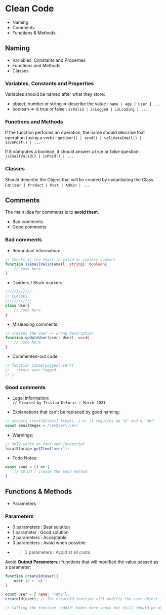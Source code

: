 # Clean Code

- Naming
- Comments
- Functions & Methods

## Naming

- Variables, Constants and Properties
- Functions and Methods
- Classes

### Variables, Constants and Properties

Variables should be named after what they store:

- object, number or string => describe the value : `name | age | user | ...`
- boolean => is true or false : `isValid | isLogged | isLoading | ...`

### Functions and Methods

If the function performs an operation, the name should describe that operation (using a verb) : `getUser() | send() | validateEmail() | savePost() | ...`

If it computes a boolean, it should answer a true or false question: `isEmailValid() | isPaid() | ...`

### Classes

Should describe the Object that will be created by instantiating the Class.  
i.e: `User | Product | Post | Admin | ...`

## Comments

The main idea for comments is to **avoid them**.

- Bad comments 
- Good comments

### Bad comments

- Redundant information:  
```typescript
// Checks if the email is valid => useless comment
function isEmailValid(email: string): boolean{
    // code here
}
```

- Dividers / Block markers:  
```typescript
////////////
// CLASSES
////////////
class User{
    // code here
}
```

- Misleading comments:  
```typescript
// creates the user => wrong description
function updateUser(user: User): void{
    // code here
}
```

- Commented-out code:  
```javascript
// function isUSerLogged(user){
//   return user.logged 
// }
```

### Good comments

- Legal information:  
`// Created by Tristan Deloris | March 2021`  

- Explanations that can't be replaced by good naming:  
```javascript
// accepts [text]@[text].[text], i.e: it requires an "@" and a "dot"
const emailRegex = /\S+@\S+\.\S+/ 
```

- Warnings:  
```javascript
// Only works on font-end javascript
localStorage.getItem('user');
```

- Todo Notes:  
```javascript
const send = () => {
    // TO DO : create the send method
}
```

## Functions & Methods

- Parameters

### Parameters

- 0 parameters : Best solution
- 1 parameter : Good solution
- 2 parameters : Acceptable
- 3 parameters : Avoid when possible
- >3 parameters : Avoid at all costs

Avoid **Output Parameters** : functions that will modified the value passed as a parameter:

```javascript
function createId(user){
    user.id = 'u1';
}

const user = { name: 'Tony'};
createId(user); // The createId function will modifiy the user object in an unexpected way

// Calling the function 'addId' makes more sense but still should be avoided
```